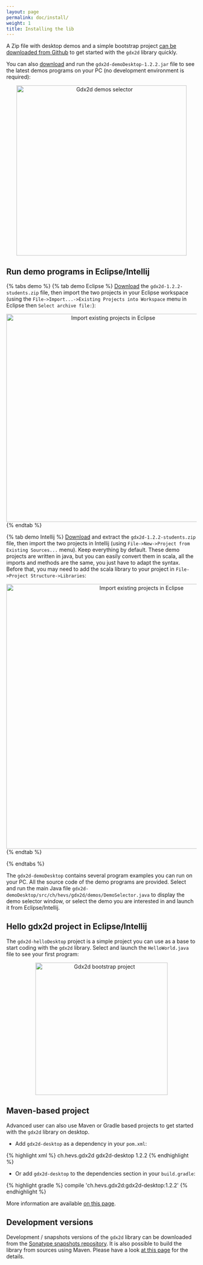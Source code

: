 ```yaml
---
layout: page
permalink: doc/install/
weight: 1
title: Installing the lib
---
```


A Zip file with desktop demos and a simple bootstrap project [can be downloaded from Github](https://github.com/ISC-HEI/gdx2d/releases/download/v1.2.2/gdx2d-1.2.2-students.zip) to get started with the `gdx2d` library quickly.

You can also [download](https://github.com/ISC-HEI/gdx2d/releases/download/v1.2.2/gdx2d-demoDesktop-1.2.2.jar) and run the `gdx2d-demoDesktop-1.2.2.jar` file to see the latest demos programs on your PC (no development environment is required):

<center>
  <a title="Gdx2d demos selector" href="https://github.com/ISC-HEI/gdx2d/releases/download/v1.2.2/gdx2d-demoDesktop-1.2.2.jar"><img alt="Gdx2d demos selector" height="450" src="{{ site.baseurl }}/assets/doc/demo-selector.png"></a>
</center>

## Run demo programs in Eclipse/Intellij

{% tabs demo %}
{% tab demo Eclipse %}
[Download](https://github.com/ISC-HEI/gdx2d/releases/download/v1.2.2/gdx2d-1.2.2-students.zip) the `gdx2d-1.2.2-students.zip` file, then import the two projects in your Eclipse workspace (using the `File->Import...->Existing Projects into Workspace` menu in Eclipse then `Select archive file:`):

<center>
    <img alt="Import existing projects in Eclipse" height="550" src="{{ site.baseurl }}/assets/doc/import.png">
</center>
{% endtab %}


{% tab demo Intellij %}
[Download](https://github.com/ISC-HEI/gdx2d/releases/download/v1.2.2/gdx2d-1.2.2-students.zip) and extract the `gdx2d-1.2.2-students.zip` file, then import the two projects in Intellij (using `File->New->Project from Existing Sources...` menu). Keep everything by default. These demo projects are written in java, but you can easily convert them in scala, all the imports and methods are the same, you just have to adapt the syntax. Before that, you may need to add the scala library to your project in `File->Project Structure->Libraries`:

<center>
    <img alt="Import existing projects in Eclipse" height="700" src="{{ site.baseurl }}/assets/doc/scala-imports.png">
</center>
{% endtab %}

{% endtabs %}

The `gdx2d-demoDesktop` contains several program examples you can run on your PC. All the source code of the demo programs are provided. Select and run the main Java file `gdx2d-demoDesktop/src/ch/hevs/gdx2d/demos/DemoSelector.java` to display the demo selector window, or select the demo you are interested in and launch it from Eclipse/Intellij.

## Hello gdx2d project in Eclipse/Intellij

The `gdx2d-helloDesktop` project is a simple project you can use as a base to start coding with the `gdx2d` library. Select and launch the `HelloWorld.java` file to see your first program:

<center>
    <img alt="Gdx2d bootstrap project" height="350" src="{{ site.baseurl }}/assets/doc/hello-world-students.png">
</center>

## Maven-based project

Advanced user can also use Maven or Gradle based projects to get started with the `gdx2d` library on desktop.

* Add `gdx2d-desktop` as a dependency in your `pom.xml`:

{% highlight xml %}
<dependency>
  <groupId>ch.hevs.gdx2d</groupId>
  <artifactId>gdx2d-desktop</artifactId>
  <version>1.2.2</version>
</dependency>
{% endhighlight %}

* Or add `gdx2d-desktop` to the dependencies section in your `build.gradle`:

{% highlight gradle %}
compile 'ch.hevs.gdx2d:gdx2d-desktop:1.2.2'
{% endhighlight %}

More information are available [on this page](https://github.com/ISC-HEI/gdx2d/tree/v1.2.2/gdx2d-library).

## Development versions

Development / snapshots versions of the `gdx2d` library can be downloaded from the [Sonatype snapshots repository](https://oss.sonatype.org/content/repositories/snapshots/ch/hevs/gdx2d/).
It is also possible to build the library from sources using Maven. Please have a look [at this page](https://github.com/ISC-HEI/gdx2d/tree/v1.2.2/gdx2d-library) for the details.
